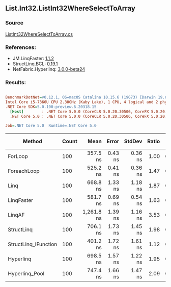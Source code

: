 ﻿## List.Int32.ListInt32WhereSelectToArray

### Source
[ListInt32WhereSelectToArray.cs](../LinqBenchmarks/List/Int32/ListInt32WhereSelectToArray.cs)

### References:
- JM.LinqFaster: [1.1.2](https://www.nuget.org/packages/JM.LinqFaster/1.1.2)
- StructLinq.BCL: [0.19.1](https://www.nuget.org/packages/StructLinq.BCL/0.19.1)
- NetFabric.Hyperlinq: [3.0.0-beta24](https://www.nuget.org/packages/NetFabric.Hyperlinq/3.0.0-beta24)

### Results:
``` ini

BenchmarkDotNet=v0.12.1, OS=macOS Catalina 10.15.6 (19G73) [Darwin 19.6.0]
Intel Core i5-7360U CPU 2.30GHz (Kaby Lake), 1 CPU, 4 logical and 2 physical cores
.NET Core SDK=5.0.100-preview.6.20318.15
  [Host]        : .NET Core 5.0.0 (CoreCLR 5.0.20.30506, CoreFX 5.0.20.30506), X64 RyuJIT
  .NET Core 5.0 : .NET Core 5.0.0 (CoreCLR 5.0.20.30506, CoreFX 5.0.20.30506), X64 RyuJIT

Job=.NET Core 5.0  Runtime=.NET Core 5.0  

```
|               Method | Count |       Mean |   Error |  StdDev | Ratio |  Gen 0 | Gen 1 | Gen 2 | Allocated |
|--------------------- |------ |-----------:|--------:|--------:|------:|-------:|------:|------:|----------:|
|              ForLoop |   100 |   357.5 ns | 0.43 ns | 0.36 ns |  1.00 | 0.4168 |     - |     - |     872 B |
|          ForeachLoop |   100 |   525.2 ns | 0.41 ns | 0.36 ns |  1.47 | 0.4168 |     - |     - |     872 B |
|                 Linq |   100 |   668.8 ns | 1.33 ns | 1.18 ns |  1.87 | 0.3939 |     - |     - |     824 B |
|           LinqFaster |   100 |   581.7 ns | 0.69 ns | 0.54 ns |  1.63 | 0.4168 |     - |     - |     872 B |
|               LinqAF |   100 | 1,261.8 ns | 1.39 ns | 1.16 ns |  3.53 | 0.4005 |     - |     - |     840 B |
|           StructLinq |   100 |   706.1 ns | 1.73 ns | 1.45 ns |  1.98 | 0.1297 |     - |     - |     272 B |
| StructLinq_IFunction |   100 |   401.2 ns | 1.72 ns | 1.61 ns |  1.12 | 0.1297 |     - |     - |     272 B |
|            Hyperlinq |   100 |   698.5 ns | 1.57 ns | 1.22 ns |  1.95 | 0.1068 |     - |     - |     224 B |
|       Hyperlinq_Pool |   100 |   747.4 ns | 1.66 ns | 1.47 ns |  2.09 | 0.0267 |     - |     - |      56 B |
